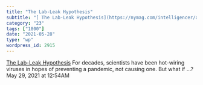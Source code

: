 ```yaml
---
title: "The Lab-Leak Hypothesis"
subtitle: "[ The Lab-Leak Hypothesis](https://nymag.com/intelligencer/article/coronavirus-lab-escape-theory.htm..."
category: "23"
tags: ["1800"]
date: "2021-05-28"
type: "wp"
wordpress_id: 2915
---
```

[ The Lab-Leak Hypothesis](https://nymag.com/intelligencer/article/coronavirus-lab-escape-theory.html)
 For decades, scientists have been hot-wiring viruses in hopes of preventing a pandemic, not causing one. But what if …?
May 29, 2021 at 12:54AM